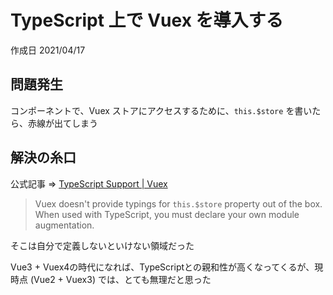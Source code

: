 # TypeScript 上で Vuex を導入する

作成日 2021/04/17

## 問題発生

コンポーネントで、Vuex ストアにアクセスするために、`this.$store` を書いたら、赤線が出てしまう

## 解決の糸口

公式記事 => [TypeScript Support \| Vuex](https://next.vuex.vuejs.org/guide/typescript-support.html)

> Vuex doesn't provide typings for `this.$store` property out of the box. When used with TypeScript, you must declare your own module augmentation.

そこは自分で定義しないといけない領域だった

Vue3 + Vuex4の時代になれば、TypeScriptとの親和性が高くなってくるが、現時点 (Vue2 + Vuex3) では、とても無理だと思った
